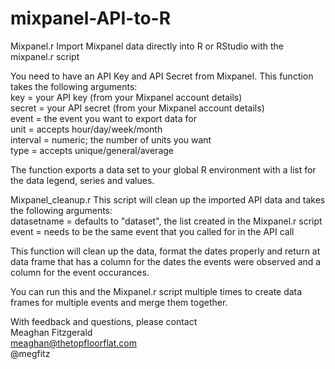 mixpanel-API-to-R
=================

Mixpanel.r
Import Mixpanel data directly into R or RStudio with the mixpanel.r script

You need to have an API Key and API Secret from Mixpanel. This function takes the following arguments:<br>
  key = your API key (from your Mixpanel account details)<br>
  secret = your API secret (from your Mixpanel account details)<br>
  event = the event you want to export data for<br>
  unit = accepts hour/day/week/month<br>
  interval = numeric; the number of units you want<br>
  type = accepts unique/general/average<br>

The function exports a data set to your global R environment with a list for the data legend, series and values.

Mixpanel_cleanup.r
This script will clean up the imported API data and takes the following arguments:<br>
  datasetname = defaults to "dataset", the list created in the Mixpanel.r script<br>
  event = needs to be the same event that you called for in the API call<br>

This function will clean up the data, format the dates properly and return at data frame that has a column for the dates the events were observed and a column for the event occurances.

You can run this and the Mixpanel.r script multiple times to create data frames for multiple events and merge them together.

With feedback and questions, please contact<br>
Meaghan Fitzgerald<br>
meaghan@thetopfloorflat.com<br>
@megfitz
